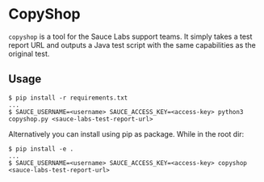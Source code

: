 CopyShop
=========

`copyshop` is a tool for the Sauce Labs support teams.
It simply takes a test report URL and outputs a Java test script with the same capabilities as the original test.

Usage
-----

```
$ pip install -r requirements.txt
...
$ SAUCE_USERNAME=<username> SAUCE_ACCESS_KEY=<access-key> python3 copyshop.py <sauce-labs-test-report-url>
```

Alternatively you can install using pip as package. While in the root dir:
```
$ pip install -e .
...
$ SAUCE_USERNAME=<username> SAUCE_ACCESS_KEY=<access-key> copyshop <sauce-labs-test-report-url>
```
